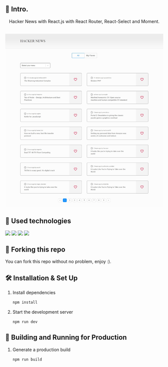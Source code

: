 ## 📄 Intro.

<div align="center">
Hacker News with React.js with React Router, React-Select and Moment. <br><br>
</div>

[![Hacker News Banner](./public/banner.jpeg)](https://zesty-buttercream-90d152.netlify.app/)

## 💼 Used technologies

![](https://img.shields.io/badge/Markup-HTML-informational?style=for-the-badge&logo=html5&logoColor=fcfcfc&color=fcfcfc&labelColor=2b2d42)
![](https://img.shields.io/badge/Style-CSS-informational?style=for-the-badge&logo=css3&logoColor=fcfcfc&color=fcfcfc&labelColor=2b2d42)
![](https://img.shields.io/badge/Code-JavaScript-informational?style=for-the-badge&logo=JavaScript&logoColor=fcfcfc&color=fcfcfc&labelColor=2b2d42)
![](https://img.shields.io/badge/Code-React.js-informational?style=for-the-badge&logo=react&logoColor=fcfcfc&color=fcfcfc&labelColor=2b2d42)

## 🚨 Forking this repo

You can fork this repo without no problem, enjoy :).

## 🛠 Installation & Set Up

1. Install dependencies

   ```sh
   npm install
   ```

2. Start the development server

   ```sh
   npm run dev
   ```

## 🚀 Building and Running for Production

1. Generate a production build

   ```sh
   npm run build
   ```

